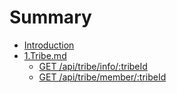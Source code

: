 # Summary

* [Introduction](README.md)
* [1.Tribe.md](1chapter1md.md)
   * [GET /api/tribe/info/:tribeId](asd.md)
   * [GET /api/tribe/member/:tribeId](get_apitribemembertribeid.md)


